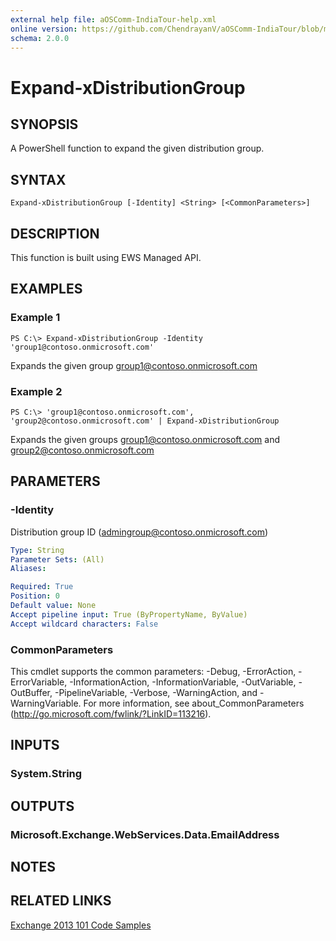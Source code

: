 ```yaml
---
external help file: aOSComm-IndiaTour-help.xml
online version: https://github.com/ChendrayanV/aOSComm-IndiaTour/blob/master/docs/Expand-xDistributionGroup.md
schema: 2.0.0
---
```


# Expand-xDistributionGroup

## SYNOPSIS
A PowerShell function to expand the given distribution group. 

## SYNTAX

```
Expand-xDistributionGroup [-Identity] <String> [<CommonParameters>]
```

## DESCRIPTION
This function is built using EWS Managed API. 

## EXAMPLES

### Example 1
```
PS C:\> Expand-xDistributionGroup -Identity 'group1@contoso.onmicrosoft.com'
```

Expands the given group group1@contoso.onmicrosoft.com

### Example 2
```
PS C:\> 'group1@contoso.onmicrosoft.com', 'group2@contoso.onmicrosoft.com' | Expand-xDistributionGroup
```

Expands the given groups group1@contoso.onmicrosoft.com and group2@contoso.onmicrosoft.com

## PARAMETERS

### -Identity
Distribution group ID (admingroup@contoso.onmicrosoft.com)

```yaml
Type: String
Parameter Sets: (All)
Aliases: 

Required: True
Position: 0
Default value: None
Accept pipeline input: True (ByPropertyName, ByValue)
Accept wildcard characters: False
```

### CommonParameters
This cmdlet supports the common parameters: -Debug, -ErrorAction, -ErrorVariable, -InformationAction, -InformationVariable, -OutVariable, -OutBuffer, -PipelineVariable, -Verbose, -WarningAction, and -WarningVariable. For more information, see about_CommonParameters (http://go.microsoft.com/fwlink/?LinkID=113216).

## INPUTS

### System.String

## OUTPUTS

### Microsoft.Exchange.WebServices.Data.EmailAddress

## NOTES

## RELATED LINKS

[Exchange 2013 101 Code Samples](https://code.msdn.microsoft.com/office/Exchange-2013-101-Code-3c38582c)
